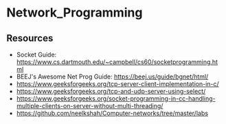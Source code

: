 # Network_Programming

## Resources

- Socket Guide: https://www.cs.dartmouth.edu/~campbell/cs60/socketprogramming.html
- BEEJ's Awesome Net Prog Guide: https://beej.us/guide/bgnet/html/
- https://www.geeksforgeeks.org/tcp-server-client-implementation-in-c/
- https://www.geeksforgeeks.org/tcp-and-udp-server-using-select/
- https://www.geeksforgeeks.org/socket-programming-in-cc-handling-multiple-clients-on-server-without-multi-threading/
- https://github.com/neelkshah/Computer-networks/tree/master/labs

